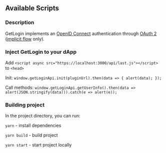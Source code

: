 ## Available Scripts

### Description

GetLogin implements an [OpenID Connect](https://openid.net/) authentication through [OAuth 2](https://en.wikipedia.org/wiki/OAuth#OAuth_2.0) ([implicit flow](https://openid.net/specs/openid-connect-core-1_0.html#ImplicitFlowAuth) only).

### Inject GetLogin to your dApp

Add `<script async src="https://localhost:3000/api/last.js"></script>` to `<head>`

Init: `window.getLoginApi.init(pluginUrl).then(data => {
                               alert(data);
                           });`
                           
Call methods: `window.getLoginApi.getUserInfo().then(data => alert(JSON.stringify(data))).catch(e => alert(e));`

### Building project
In the project directory, you can run:

`yarn` - install dependencies

`yarn build` - build project

`yarn start` - start project locally

